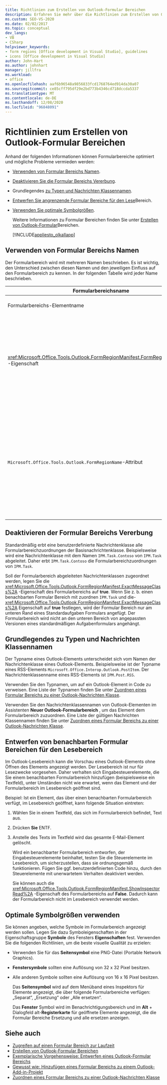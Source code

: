 ```yaml
---
title: Richtlinien zum Erstellen von Outlook-Formular Bereichen
description: Erfahren Sie mehr über die Richtlinien zum Erstellen von Outlook-Formular Bereichen, mit deren Hilfe Sie Ihre Formular Bereiche optimieren und potenzielle Probleme vermeiden können.
ms.custom: SEO-VS-2020
ms.date: 02/02/2017
ms.topic: conceptual
dev_langs:
- VB
- CSharp
helpviewer_keywords:
- form regions [Office development in Visual Studio], guidelines
- icons [Office development in Visual Studio]
author: John-Hart
ms.author: johnhart
manager: jillfra
ms.workload:
- office
ms.openlocfilehash: aaf6b96548a9856833fcd1768764ed914da30a07
ms.sourcegitcommit: ce85cff795df29e2bd773b4346cd718dccda5337
ms.translationtype: MT
ms.contentlocale: de-DE
ms.lasthandoff: 12/08/2020
ms.locfileid: "96848091"
---
```

# <a name="guidelines-to-create-outlook-form-regions"></a>Richtlinien zum Erstellen von Outlook-Formular Bereichen
  Anhand der folgenden Informationen können Formularbereiche optimiert und mögliche Probleme vermieden werden:

- [Verwenden von Formular Bereichs Namen](#UsingFormRegions).

- [Deaktivieren Sie die Formular Bereichs Vererbung](#DisablingInheritance).

- Grundlegendes [zu Typen und Nachrichten Klassennamen](#ClassNames).

- [Entwerfen Sie angrenzende Formular Bereiche für den Lese](#ReadingPane)Bereich.

- [Verwenden Sie optimale Symbolgrößen](#UsingOptimal).

  Weitere Informationen zu Formular Bereichen finden Sie unter [Erstellen von Outlook-Formular](../vsto/creating-outlook-form-regions.md)Bereichen.

  [!INCLUDE[appliesto_olkallapp](../vsto/includes/appliesto-olkallapp-md.md)]

## <a name="use-form-region-names"></a><a name="UsingFormRegions"></a> Verwenden von Formular Bereichs Namen
 Der Formularbereich wird mit mehreren Namen beschrieben. Es ist wichtig, den Unterschied zwischen diesen Namen und den jeweiligen Einfluss auf den Formularbereich zu kennen. In der folgenden Tabelle wird jeder Name beschrieben.

|Formularbereichsname|BESCHREIBUNG|
|----------------------|-----------------|
|Formularbereichs-Elementname|Der Name, den Sie für das **Outlook-Formularbereich** -Element im Dialogfeld **Neues Element hinzufügen** angeben. Dies ist der Name der Formularbereich-Codedatei, die im **Projektmappen-Explorer** angezeigt wird.|
|<xref:Microsoft.Office.Tools.Outlook.FormRegionManifest.FormRegionName%2A> -Eigenschaft|Dieser Name wird auf der Seite **Geben Sie eine Beschreibung ein, und wählen Sie die Anzeigeeinstellungen aus** des Assistenten **Neuer Outlook-Formularbereich** angegeben. Dieser Name wird als **FormRegionName** -Eigenschaft im Fenster **Eigenschaften** angezeigt.<br /><br /> Verwenden Sie die <xref:Microsoft.Office.Tools.Outlook.FormRegionManifest.FormRegionName%2A> -Eigenschaft, um die Bezeichnung anzugeben, durch die der Formularbereich in der Outlook-Benutzeroberfläche identifiziert wird. In separaten Formularbereichen wird dieser Name als Schaltfläche auf dem Menüband des Outlook-Elements angezeigt.<br /><br /> In benachbarten Formularbereichen wird dieser Name als Headertext über dem Formularbereich angezeigt.|
|`Microsoft.Office.Tools.Outlook.FormRegionName`-Attribut|Wird dem Projekt ein **Outlook-Formularbereich** -Element hinzugefügt, legt Visual Studio diese Eigenschaft auf den vollqualifizierten Namen des Formularbereichs fest. Der standardmäßige vollqualifizierte Name ist der Name des VSTO-Add-Ins, das durch einen Punkt mit dem Namen des Formularbereichs verbunden ist (beispielsweise `OutlookAddIn1.FormRegion1`).<br /><br /> Dieser vollqualifizierte Name wird am Anfang der Factoryklasse für den Formularbereich auch als Attribut angezeigt.<br /><br /> Verwenden Sie das- `Microsoft.Office.Tools.Outlook.FormRegionName` Attribut, um den Formular Bereich in allen Outlook-VSTO-Add-Ins eindeutig zu identifizieren. Sie können den Wert des-Attributs nicht ändern, `Microsoft.Office.Tools.Outlook.FormRegionName` indem Sie das Formular Bereichs Element umbenennen oder indem Sie die- <xref:Microsoft.Office.Tools.Outlook.FormRegionManifest.FormRegionName%2A> Eigenschaft ändern. Um diesen Namen zu ändern, muss das `Microsoft.Office.Tools.Outlook.FormRegionName`-Attribut in der Formularbereich-Codedatei geändert werden.|

## <a name="disable-form-region-inheritance"></a><a name="DisablingInheritance"></a> Deaktivieren der Formular Bereichs Vererbung
 Standardmäßig erbt eine benutzerdefinierte Nachrichtenklasse alle Formularbereichzuordnungen der Basisnachrichtenklasse. Beispielsweise wird eine Nachrichtenklasse mit dem Namen `IPM.Task.Contoso` von `IPM.Task` abgeleitet. Daher erbt `IPM.Task.Contoso` die Formularbereichzuordnungen von `IPM.Task`.

 Soll der Formularbereich abgeleiteten Nachrichtenklassen zugeordnet werden, legen Sie die <xref:Microsoft.Office.Tools.Outlook.FormRegionManifest.ExactMessageClass%2A> -Eigenschaft des Formularbereichs auf **true**. Wenn Sie z. b. einen benachbarten Formular Bereich mit zuordnen `IPM.Task` und die- <xref:Microsoft.Office.Tools.Outlook.FormRegionManifest.ExactMessageClass%2A> Eigenschaft auf **true** festlegen, wird der Formular Bereich nur am unteren Rand eines Standardaufgaben Formulars angefügt. Der Formularbereich wird nicht an den unteren Bereich von angepassten Versionen eines standardmäßigen Aufgabenformulars angehängt.

## <a name="understand-types-and-message-class-names"></a><a name="ClassNames"></a> Grundlegendes zu Typen und Nachrichten Klassennamen
 Der Typname eines Outlook-Elements unterscheidet sich vom Namen der Nachrichtenklasse eines Outlook-Elements. Beispielsweise ist der Typname eines RSS-Elements `Microsoft.Office.Interop.Outlook.PostItem`. Der Nachrichtenklassenname eines RSS-Elements ist `IPM.Post.RSS`.

 Verwenden Sie den Typnamen, um auf ein Outlook-Element in Code zu verweisen. Eine Liste der Typnamen finden Sie unter [Zuordnen eines Formular Bereichs zu einer Outlook-Nachrichten Klasse](../vsto/associating-a-form-region-with-an-outlook-message-class.md).

 Verwenden Sie den Nachrichtenklassennamen von Outlook-Elementen im Assistenten **Neuer Outlook-Formularbereich** , um das Element dem Formularbereich zuzuordnen. Eine Liste der gültigen Nachrichten Klassennamen finden Sie unter [Zuordnen eines Formular Bereichs zu einer Outlook-Nachrichten Klasse](../vsto/associating-a-form-region-with-an-outlook-message-class.md).

## <a name="design-adjoining-form-regions-for-the-reading-pane"></a><a name="ReadingPane"></a> Entwerfen von benachbarten Formular Bereichen für den Lesebereich
 Im Outlook-Lesebereich kann die Vorschau eines Outlook-Elements ohne Öffnen des Elements angezeigt werden. Der Lesebereich ist nur für Lesezwecke vorgesehen. Daher verhalten sich Eingabesteuerelemente, die Sie einem benachbarten Formularbereich hinzufügen (beispielsweise ein Textfeld), unter Umständen nicht wie erwartet, wenn das Element und der Formularbereich im Lesebereich geöffnet sind.

 Beispiel: Ist ein Element, das über einen benachbarten Formularbereich verfügt, im Lesebereich geöffnet, kann folgende Situation eintreten:

1. Wählen Sie in einem Textfeld, das sich im Formularbereich befindet, Text aus.

2. Drücken **Sie** ENTF.

3. Anstelle des Texts im Textfeld wird das gesamte E-Mail-Element gelöscht.

   Wird ein benachbarter Formularbereich entworfen, der Eingabesteuerelemente beinhaltet, testen Sie die Steuerelemente im Lesebereich, um sicherzustellen, dass sie ordnungsgemäß funktionieren. Fügen Sie ggf. benutzerdefinierten Code hinzu, durch den Steuerelemente mit unerwartetem Verhalten deaktiviert werden.

   Sie können auch die <xref:Microsoft.Office.Tools.Outlook.FormRegionManifest.ShowInspectorRead%2A> -Eigenschaft des Formularbereichs auf **False**. Dadurch kann der Formularbereich nicht im Lesebereich verwendet werden.

## <a name="use-optimal-icon-sizes"></a><a name="UsingOptimal"></a> Optimale Symbolgrößen verwenden
 Sie können angeben, welche Symbole im Formularbereich angezeigt werden sollen. Legen Sie dazu Symboleigenschaften in der Eigenschaftsgruppe **Symbole** des Fensters **Eigenschaften** fest. Verwenden Sie die folgenden Richtlinien, um die beste visuelle Qualität zu erzielen:

- Verwenden Sie für das **Seitensymbol** eine PNG-Datei (Portable Network Graphics).

- **Fenstersymbole** sollten eine Auflösung von 32 x 32 Pixel besitzen.

- Alle anderen Symbole sollten eine Auflösung von 16 x 16 Pixel besitzen.

  Das **Seitensymbol** wird auf dem Menüband eines Inspektors für Elemente angezeigt, die über folgende Formularbereiche verfügen: „Separat“, „Ersetzung“ oder „Alle ersetzen“.

  Das **Fenster** Symbol wird im Benachrichtigungsbereich und im **Alt** + Dialogfeld alt-**Registerkarte** für geöffnete Elemente angezeigt, die die Formular Bereiche Ersetzung und alle ersetzen anzeigen.

## <a name="see-also"></a>Siehe auch
- [Zugreifen auf einen Formular Bereich zur Laufzeit](../vsto/accessing-a-form-region-at-run-time.md)
- [Erstellen von Outlook-Formular Bereichen](../vsto/creating-outlook-form-regions.md)
- [Exemplarische Vorgehensweise: Entwerfen eines Outlook-Formular Bereichs](../vsto/walkthrough-designing-an-outlook-form-region.md)
- [Gewusst wie: Hinzufügen eines Formular Bereichs zu einem Outlook-Add-in-Projekt](../vsto/how-to-add-a-form-region-to-an-outlook-add-in-project.md)
- [Zuordnen eines Formular Bereichs zu einer Outlook-Nachrichten Klasse](../vsto/associating-a-form-region-with-an-outlook-message-class.md)
